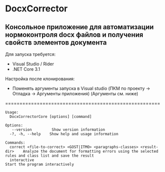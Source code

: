 # DocxCorrector
## Консольное приложение для автоматизации нормоконтроля docx файлов и получения свойств элементов документа

Для запуска требуется:
* Visual Studio / Rider
* .NET Core 3.1

Настройка после клонирования:
* Поменять аргументы запуска в Visual studio (ПКМ по проекту &rarr; Отладка &rarr; Аргументы приложения) (Аргументы см. ниже)

======================================================
```
Usage:
  DocxCorrectorCore [options] [command]

Options:
   --version         Show version information
  -?, -h, --help    Show help and usage information

Commands:
  correct <file-to-correct> <GOST|ITMO> <paragraphs-classes> <result-dir>    Analyze the document for formatting errors using the selected rules and class list and save the result
  interactive                                                                Start the program interactively
```